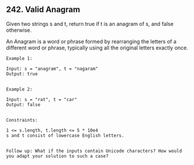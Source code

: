 ## 242. Valid Anagram
Given two strings s and t, return true if t is an anagram of s, and false otherwise.

An Anagram is a word or phrase formed by rearranging the letters of a different word or phrase, 
typically using all the original letters exactly once.

 
```
Example 1:

Input: s = "anagram", t = "nagaram"
Output: true


Example 2:

Input: s = "rat", t = "car"
Output: false
 

Constraints:

1 <= s.length, t.length <= 5 * 10e4
s and t consist of lowercase English letters.
 

Follow up: What if the inputs contain Unicode characters? How would you adapt your solution to such a case?
```